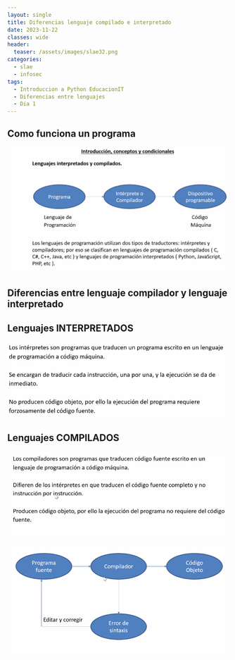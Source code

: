 ```yaml
---
layout: single
title: Diferencias lenguaje compilado e interpretado
date: 2023-11-22
classes: wide
header:
  teaser: /assets/images/slae32.png
categories:
  - slae
  - infosec
tags:
  - Introduccion a Python EducacionIT
  - Diferencias entre lenguajes
  - Dia 1
---
```


## Como funciona un programa

![[Pasted image 20231116224454.png]](../assets/images/img-introduccion-a-python/Pasted%20image%2020231116224454.png)

## Diferencias entre lenguaje compilador y lenguaje interpretado


## Lenguajes INTERPRETADOS

![[Pasted image 20231116224736.png]](../assets/images/img-introduccion-a-python/Pasted%20image%2020231116224736.png)

## Lenguajes COMPILADOS

![[Pasted image 20231116225133.png]](../assets/images/img-introduccion-a-python/Pasted%20image%2020231116225133.png)

![[Pasted image 20231116225207.png]](../assets/images/img-introduccion-a-python/Pasted%20image%2020231116225207.png)
